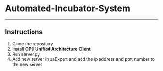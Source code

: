 # Automated-Incubator-System
- - - - 

## Instructions

1. Clone the repository
2. Install **OPC Unified Architecture Client**
3. Run server.py
4. Add new server in uaExpert and add the ip address and port number to the new server
